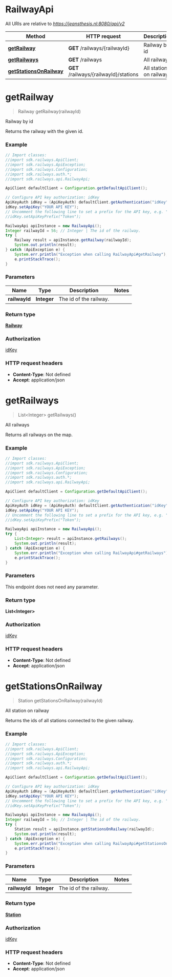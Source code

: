 # RailwayApi

All URIs are relative to *https://jeansthesis.nl:8080/api/v2*

Method | HTTP request | Description
------------- | ------------- | -------------
[**getRailway**](RailwayApi.md#getRailway) | **GET** /railways/{railwayId} | Railway by id
[**getRailways**](RailwayApi.md#getRailways) | **GET** /railways | All railways
[**getStationsOnRailway**](RailwayApi.md#getStationsOnRailway) | **GET** /railways/{railwayId}/stations | All station on railway


<a name="getRailway"></a>
# **getRailway**
> Railway getRailway(railwayId)

Railway by id

Returns the railway with the given id.

### Example
```java
// Import classes:
//import sdk.railways.ApiClient;
//import sdk.railways.ApiException;
//import sdk.railways.Configuration;
//import sdk.railways.auth.*;
//import sdk.railways.api.RailwayApi;

ApiClient defaultClient = Configuration.getDefaultApiClient();

// Configure API key authorization: idKey
ApiKeyAuth idKey = (ApiKeyAuth) defaultClient.getAuthentication("idKey");
idKey.setApiKey("YOUR API KEY");
// Uncomment the following line to set a prefix for the API key, e.g. "Token" (defaults to null)
//idKey.setApiKeyPrefix("Token");

RailwayApi apiInstance = new RailwayApi();
Integer railwayId = 56; // Integer | The id of the railway.
try {
    Railway result = apiInstance.getRailway(railwayId);
    System.out.println(result);
} catch (ApiException e) {
    System.err.println("Exception when calling RailwayApi#getRailway");
    e.printStackTrace();
}
```

### Parameters

Name | Type | Description  | Notes
------------- | ------------- | ------------- | -------------
 **railwayId** | **Integer**| The id of the railway. |

### Return type

[**Railway**](Railway.md)

### Authorization

[idKey](../README.md#idKey)

### HTTP request headers

 - **Content-Type**: Not defined
 - **Accept**: application/json

<a name="getRailways"></a>
# **getRailways**
> List&lt;Integer&gt; getRailways()

All railways

Returns all railways on the map.

### Example
```java
// Import classes:
//import sdk.railways.ApiClient;
//import sdk.railways.ApiException;
//import sdk.railways.Configuration;
//import sdk.railways.auth.*;
//import sdk.railways.api.RailwayApi;

ApiClient defaultClient = Configuration.getDefaultApiClient();

// Configure API key authorization: idKey
ApiKeyAuth idKey = (ApiKeyAuth) defaultClient.getAuthentication("idKey");
idKey.setApiKey("YOUR API KEY");
// Uncomment the following line to set a prefix for the API key, e.g. "Token" (defaults to null)
//idKey.setApiKeyPrefix("Token");

RailwayApi apiInstance = new RailwayApi();
try {
    List<Integer> result = apiInstance.getRailways();
    System.out.println(result);
} catch (ApiException e) {
    System.err.println("Exception when calling RailwayApi#getRailways");
    e.printStackTrace();
}
```

### Parameters
This endpoint does not need any parameter.

### Return type

**List&lt;Integer&gt;**

### Authorization

[idKey](../README.md#idKey)

### HTTP request headers

 - **Content-Type**: Not defined
 - **Accept**: application/json

<a name="getStationsOnRailway"></a>
# **getStationsOnRailway**
> Station getStationsOnRailway(railwayId)

All station on railway

Returns the ids of all stations connected to the given railway.

### Example
```java
// Import classes:
//import sdk.railways.ApiClient;
//import sdk.railways.ApiException;
//import sdk.railways.Configuration;
//import sdk.railways.auth.*;
//import sdk.railways.api.RailwayApi;

ApiClient defaultClient = Configuration.getDefaultApiClient();

// Configure API key authorization: idKey
ApiKeyAuth idKey = (ApiKeyAuth) defaultClient.getAuthentication("idKey");
idKey.setApiKey("YOUR API KEY");
// Uncomment the following line to set a prefix for the API key, e.g. "Token" (defaults to null)
//idKey.setApiKeyPrefix("Token");

RailwayApi apiInstance = new RailwayApi();
Integer railwayId = 56; // Integer | The id of the railway.
try {
    Station result = apiInstance.getStationsOnRailway(railwayId);
    System.out.println(result);
} catch (ApiException e) {
    System.err.println("Exception when calling RailwayApi#getStationsOnRailway");
    e.printStackTrace();
}
```

### Parameters

Name | Type | Description  | Notes
------------- | ------------- | ------------- | -------------
 **railwayId** | **Integer**| The id of the railway. |

### Return type

[**Station**](Station.md)

### Authorization

[idKey](../README.md#idKey)

### HTTP request headers

 - **Content-Type**: Not defined
 - **Accept**: application/json

